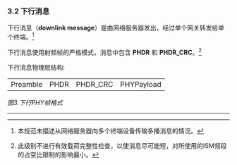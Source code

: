 ### 3.2 下行消息

下行消息（**downlink message**）是由网络服务器发出，经过单个网关转发给单个终端。[^注2]

下行消息使用射频帧的严格模式，消息中包含 **PHDR** 和 **PHDR_CRC**。[^注3]

下行消息物理层结构:

<table class="lora-table">
   <tr>
      <td>Preamble</td>
      <td>PHDR</td>
      <td>PHDR_CRC</td>
      <td>PHYPayload</td>
   </tr>
</table>

*图3.下行PHY帧格式*

---

[^注2]: 本规范未描述从网络服务器向多个终端设备传输多播消息的情况。
[^注3]: 此级别不进行有效载荷完整性检查，以使消息尽可能短，对所使用的ISM频段的占空比限制的影响最小。


